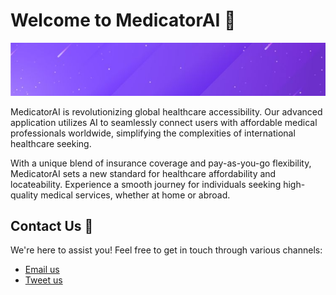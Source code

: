 # Welcome to MedicatorAI 👋

<img src="https://github.com/MedicatorAI/.github/blob/main/assets/header.jpeg?raw=true">

MedicatorAI is revolutionizing global healthcare accessibility. Our advanced application utilizes AI to seamlessly connect users with affordable medical professionals worldwide, simplifying the complexities of international healthcare seeking.

With a unique blend of insurance coverage and pay-as-you-go flexibility, MedicatorAI sets a new standard for healthcare affordability and locateability. Experience a smooth journey for individuals seeking high-quality medical services, whether at home or abroad.

## Contact Us 👋
We're here to assist you! Feel free to get in touch through various channels:

- [Email us](mailto:info@medicatorai.com)
- [Tweet us](https://twitter.com/MedicatorAI)
